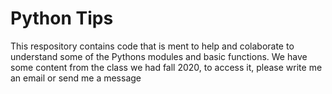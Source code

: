 # Python Tips
This respository contains code that is ment to help and colaborate to understand some of the Pythons modules and basic functions. 
We have some content from the class we had fall 2020, to access it, please write me an email or send me a message
